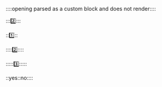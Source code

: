 ::::opening parsed as a custom block and does not render::::

 ::::two::::

 :::one:::

 :::::two:::::

 ::::::three::::::

::yes::no::::
